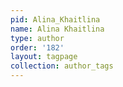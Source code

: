 ```yaml
---
pid: Alina_Khaitlina
name: Alina Khaitlina
type: author
order: '182'
layout: tagpage
collection: author_tags
---
```

